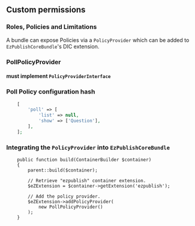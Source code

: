 ## Custom permissions
### Roles, Policies and Limitations


A bundle can expose Policies via a `PolicyProvider` which can be added to `EzPublishCoreBundle`'s DIC extension.


### PollPolicyProvider
#### must implement `PolicyProviderInterface`


### Poll Policy configuration hash
```php
    [
        'poll' => [
            'list' => null,
            'show' => ['Question'],
        ],
    ];
```


### Integrating the `PolicyProvider` into `EzPublishCoreBundle`
```
    public function build(ContainerBuilder $container)
    {
        parent::build($container);

        // Retrieve "ezpublish" container extension.
        $eZExtension = $container->getExtension('ezpublish');

        // Add the policy provider.
        $eZExtension->addPolicyProvider(
            new PollPolicyProvider()
        );
    }
```
